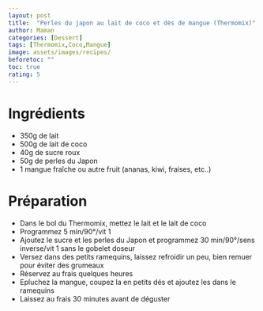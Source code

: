 ```yaml
---
layout: post
title:  "Perles du japon au lait de coco et dès de mangue (Thermomix)"
author: Maman
categories: [Dessert]
tags: [Thermomix,Coco,Mangue]
image: assets/images/recipes/
beforetoc: ""
toc: true
rating: 5
---
```


# Ingrédients 
* 350g de lait
* 500g de lait de coco
* 40g de sucre roux
* 50g de perles du Japon
* 1 mangue fraîche ou autre fruit (ananas, kiwi, fraises, etc..)


# Préparation
* Dans le bol du Thermomix, mettez le lait et le lait de coco
* Programmez 5 min/90°/vit 1
* Ajoutez le sucre et les perles du Japon et programmez 30 min/90°/sens inverse/vit 1 sans le gobelet doseur
* Versez dans des petits ramequins, laissez refroidir un peu, bien remuer pour éviter des grumeaux 
* Réservez au frais quelques heures
* Epluchez la mangue, coupez la en petits dés et ajoutez les dans le ramequins
* Laissez au frais 30 minutes avant de déguster 
